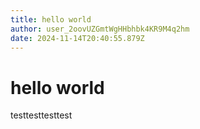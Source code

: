 ```yaml
---
title: hello world
author: user_2oovUZGmtWgHHbhbk4KR9M4q2hm
date: 2024-11-14T20:40:55.879Z
---
```


# hello world

testtesttesttest
